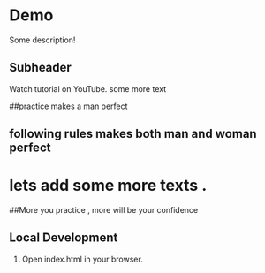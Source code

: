 # Demo

Some description!

## Subheader

Watch tutorial on YouTube.
some more text


##practice makes a man perfect
## following rules makes both man and woman perfect

# lets add some more texts . 
##More you practice , more will be your confidence


## Local Development

1. Open index.html in your browser.
